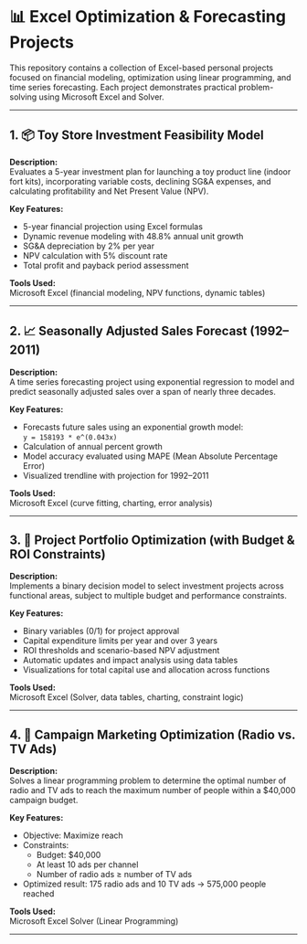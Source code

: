 # 📊 Excel Optimization & Forecasting Projects

This repository contains a collection of Excel-based personal projects focused on financial modeling, optimization using linear programming, and time series forecasting. Each project demonstrates practical problem-solving using Microsoft Excel and Solver.

---

## 1. 📦 Toy Store Investment Feasibility Model

**Description:**  
Evaluates a 5-year investment plan for launching a toy product line (indoor fort kits), incorporating variable costs, declining SG&A expenses, and calculating profitability and Net Present Value (NPV).

**Key Features:**
- 5-year financial projection using Excel formulas
- Dynamic revenue modeling with 48.8% annual unit growth
- SG&A depreciation by 2% per year
- NPV calculation with 5% discount rate
- Total profit and payback period assessment

**Tools Used:**  
Microsoft Excel (financial modeling, NPV functions, dynamic tables)

---

## 2. 📈 Seasonally Adjusted Sales Forecast (1992–2011)

**Description:**  
A time series forecasting project using exponential regression to model and predict seasonally adjusted sales over a span of nearly three decades.

**Key Features:**
- Forecasts future sales using an exponential growth model:  
  `y = 158193 * e^(0.043x)`
- Calculation of annual percent growth
- Model accuracy evaluated using MAPE (Mean Absolute Percentage Error)
- Visualized trendline with projection for 1992–2011

**Tools Used:**  
Microsoft Excel (curve fitting, charting, error analysis)

---

## 3. 🧮 Project Portfolio Optimization (with Budget & ROI Constraints)

**Description:**  
Implements a binary decision model to select investment projects across functional areas, subject to multiple budget and performance constraints.

**Key Features:**
- Binary variables (0/1) for project approval
- Capital expenditure limits per year and over 3 years
- ROI thresholds and scenario-based NPV adjustment
- Automatic updates and impact analysis using data tables
- Visualizations for total capital use and allocation across functions

**Tools Used:**  
Microsoft Excel (Solver, data tables, charting, constraint logic)

---

## 4. 📢 Campaign Marketing Optimization (Radio vs. TV Ads)

**Description:**  
Solves a linear programming problem to determine the optimal number of radio and TV ads to reach the maximum number of people within a $40,000 campaign budget.

**Key Features:**
- Objective: Maximize reach
- Constraints:
  - Budget: $40,000
  - At least 10 ads per channel
  - Number of radio ads ≥ number of TV ads
- Optimized result: 175 radio ads and 10 TV ads → 575,000 people reached

**Tools Used:**  
Microsoft Excel Solver (Linear Programming)

---
